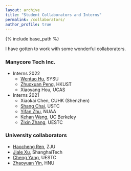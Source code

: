 ```yaml
---
layout: archive
title: "Student Collaborators and Interns"
permalink: /collaborators/
author_profile: true
---
```


{% include base_path %}

I have gotten to work with some wonderful collaborators.

### Manycore Tech Inc.

* Interns 2022
    * [Wentao Hu](https://github.com/Huenao), SYSU
    * [Zhuoxuan Peng](https://shimmer93.github.io/pzx/), HKUST
    * Xiaoyang Hou, UCAS
* Interns 2021
    * Xiaokai Chen, CUHK (Shenzhen)
    * [Shang Chai](http://home.ustc.edu.cn/~chaishang/), USTC
    * [Yifan Zhu](https://stevenzzz07.github.io/), NUAA
    * [Kehan Wang](https://jason-khan.github.io/), UC Berkeley
    * [Zixin Zhang](https://github.com/Elsa-zhang), UESTC

### University collaborators

* [Haocheng Ren](https://github.com/swordigo1995), ZJU
* [Jiale Xu](https://github.com/bluestyle97), ShanghaiTech
* [Cheng Yang](https://github.com/CYang0515), UESTC
* [Zhaoyuan Yin](https://github.com/zyy-cn), HNU
